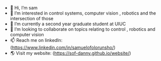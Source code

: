 - 👋 Hi, I’m sam
- 👀 I’m interested in control systems, computer vision , robotics and the intersection of those
- 🌱 I’m currently a second year graduate student at UIUC
- 💞️ I’m looking to collaborate on topics relating to control , robotics and computer vision
- 📫 Reach me on linkedIn: (https://www.linkedin.com/in/samuelofolorunsho/)
- 🌎 Visit my website: (https://sof-danny.github.io/website/)

<!---
sof-danny/sof-danny is a ✨ special ✨ repository because its `README.md` (this file) appears on your GitHub profile.
You can click the Preview link to take a look at your changes.
--->
